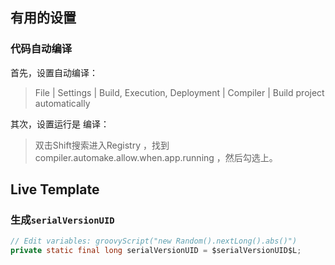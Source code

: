 ## 有用的设置

### 代码自动编译

首先，设置自动编译：

> File | Settings | Build, Execution, Deployment | Compiler | Build project automatically

其次，设置运行是 编译：

> 双击Shift搜索进入Registry ，找到compiler.automake.allow.when.app.running ，然后勾选上。

## Live Template

### 生成`serialVersionUID`

```java
// Edit variables: groovyScript("new Random().nextLong().abs()")
private static final long serialVersionUID = $serialVersionUID$L;
```